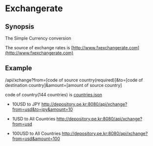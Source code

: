 

# Exchangerate


## Synopsis

The Simple Currency conversion

The source of exchange rates is [http://www.fxexchangerate.com](http://www.fxexchangerate.com)

## Example

/api/xchange?from=[code of source country(required)]&to=[code of destination country]&amount=[amount of source country]

code of country(144 countries) is [countries.json](https://github.com/jh-kim/exchange-rate/blob/master/app/countries.json)

* 10USD to JPY
http://depository.pe.kr:8080/api/xchange?from=usd&to=jpy&amount=10

* 1USD to All Countries
http://depository.pe.kr:8080/api/xchange?from=usd

* 100USD to All Countries
http://depository.pe.kr:8080/api/xchange?from=usd&amount=100

